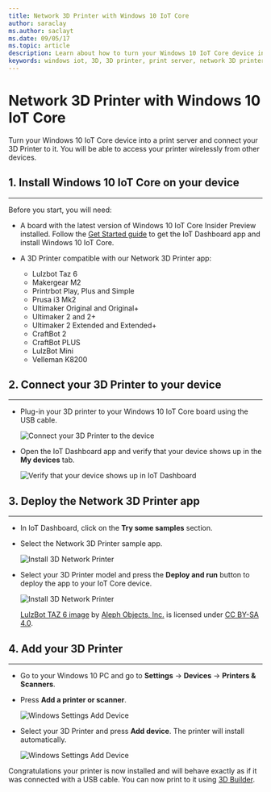 ```yaml
---
title: Network 3D Printer with Windows 10 IoT Core
author: saraclay
ms.author: saclayt
ms.date: 09/05/17
ms.topic: article
description: Learn about how to turn your Windows 10 IoT Core device into a print server and connect your 3D Printer to it.
keywords: windows iot, 3D, 3D printer, print server, network 3D printer
---
```


# Network 3D Printer with Windows 10 IoT Core

Turn your Windows 10 IoT Core device into a print server and connect your 3D Printer to it. You will be able to access your printer wirelessly from other devices.

## 1. Install Windows 10 IoT Core on your device
___
Before you start, you will need:

* A board with the latest version of Windows 10 IoT Core Insider Preview installed. Follow the [Get Started guide](https://developer.microsoft.com/en-us/windows/iot/getstarted) to get the IoT Dashboard app and install Windows 10 IoT Core.
* A 3D Printer compatible with our Network 3D Printer app:

    * Lulzbot Taz 6
    * Makergear M2
    * Printrbot Play, Plus and Simple
    * Prusa i3 Mk2
    * Ultimaker Original and Original+
    * Ultimaker 2 and 2+
    * Ultimaker 2 Extended and Extended+
    * CraftBot 2
    * CraftBot PLUS
    * LulzBot Mini
    * Velleman K8200

## 2. Connect your 3D Printer to your device
___
* Plug-in your 3D printer to your Windows 10 IoT Core board using the USB cable.

    ![Connect your 3D Printer to the device](../media/3DPrintServer/connect-3d-printer.png)

* Open the IoT Dashboard app and verify that your device shows up in the **My devices** tab.

    ![Verify that your device shows up in IoT Dashboard](../media/3DPrintServer/selectDevice.png)
    
## 3. Deploy the Network 3D Printer app
___
* In IoT Dashboard, click on the **Try some samples** section.
* Select the Network 3D Printer sample app.

   ![Install 3D Network Printer](../media/3dprintserver/dashboard-samples.png)

* Select your 3D Printer model and press the **Deploy and run** button to deploy the app to your IoT Core device. 

    ![Install 3D Network Printer](../media/3dprintserver/dashboard-app.png)

    [LulzBot TAZ 6 image](http://devel.lulzbot.com/TAZ/Olive/photos/TAZ_6_Angle_Rock2pus_transparent.png) by [Aleph Objects, Inc.](https://www.alephobjects.com/) is licensed under [CC BY-SA 4.0](https://creativecommons.org/licenses/by-sa/4.0/).
    
## 4. Add your 3D Printer
___
* Go to your Windows 10 PC and go to **Settings** -> **Devices** -> **Printers & Scanners**.
* Press **Add a printer or scanner**.

     ![Windows Settings Add Device](../media/3dprintserver/add-printer.png)

* Select your 3D Printer and press **Add device**. The printer will install automatically.

     ![Windows Settings Add Device](../media/3dprintserver/add-device.png)

Congratulations your printer is now installed and will behave exactly as if it was connected with a USB cable.
You can now print to it using [3D Builder](https://msdn.microsoft.com/windows/hardware/mt561568.aspx).

